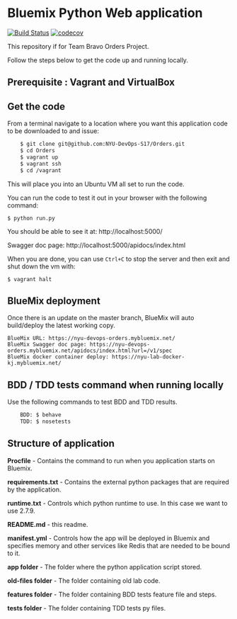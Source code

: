 # Bluemix Python Web application

[![Build Status](https://travis-ci.org/NYU-DevOps-S17/Orders.svg?branch=master)](https://travis-ci.org/NYU-DevOps-S17/Orders)
[![codecov](https://codecov.io/gh/NYU-DevOps-S17/Orders/branch/master/graph/badge.svg)](https://codecov.io/gh/NYU-DevOps-S17/Orders)

This repository if for Team Bravo Orders Project.

Follow the steps below to get the code up and running locally.

## Prerequisite : Vagrant and VirtualBox

## Get the code
From a terminal navigate to a location where you want this application code to be downloaded to and issue:
```bash
    $ git clone git@github.com:NYU-DevOps-S17/Orders.git
    $ cd Orders
    $ vagrant up
    $ vagrant ssh
    $ cd /vagrant
```
This will place you into an Ubuntu VM all set to run the code.

You can run the code to test it out in your browser with the following command:

    $ python run.py

You should be able to see it at: http://localhost:5000/

Swagger doc page: http://localhost:5000/apidocs/index.html

When you are done, you can use `Ctrl+C` to stop the server and then exit and shut down the vm with:

    $ vagrant halt

## BlueMix deployment

Once there is an update on the master branch, BlueMix will auto build/deploy the latest working copy.

    BlueMix URL: https://nyu-devops-orders.mybluemix.net/
    BlueMix Swagger doc page: https://nyu-devops-orders.mybluemix.net/apidocs/index.html?url=/v1/spec
    BlueMix docker container deploy: https://nyu-lab-docker-kj.mybluemix.net/

## BDD / TDD tests command when running locally

Use the following commands to test BDD and TDD results.
```bash
    BDD: $ behave
    TDD: $ nosetests
```

## Structure of application

**Procfile** - Contains the command to run when you application starts on Bluemix. 

**requirements.txt** - Contains the external python packages that are required by the application. 

**runtime.txt** - Controls which python runtime to use. In this case we want to use 2.7.9.

**README.md** - this readme.

**manifest.yml** - Controls how the app will be deployed in Bluemix and specifies memory and other services like Redis that are needed to be bound to it.

**app folder** - The folder where the python application script stored.

**old-files folder** - The folder containing old lab code.

**features folder** - The folder containing BDD tests feature file and steps.

**tests folder** - The folder containing TDD tests py files.
